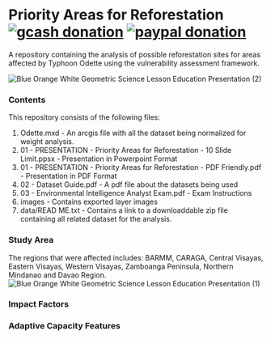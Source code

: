 # Priority Areas for Reforestation [![gcash donation][1]][2] [![paypal donation][3]][4]

A repository containing the analysis of possible reforestation sites for areas affected by Typhoon Odette using the vulnerability assessment framework.

![Blue Orange White Geometric Science Lesson Education Presentation (2)](https://user-images.githubusercontent.com/102983286/172999043-57e3397d-fa78-4a59-9e41-d35203250ed7.png)



### Contents
This repository consists of the following files:
  1. Odette.mxd - An arcgis file with all the dataset being normalized for weight analysis.
  2. 01 - PRESENTATION - Priority Areas for Reforestation - 10 Slide Limit.ppsx - Presentation in Powerpoint Format
  3. 01 - PRESENTATION - Priority Areas for Reforestation - PDF Friendly.pdf - Presentation in PDF Format 
  4. 02 - Dataset Guide.pdf - A pdf file about the datasets being used
  5. 03 - Environmental Intelligence Analyst Exam.pdf - Exam Instructions
  6. images - Contains exported layer images
  7. data/READ ME.txt - Contains a link to a downloaddable zip file containing all related dataset for the analysis.


### Study Area
The regions that were affected includes: BARMM, CARAGA, Central Visayas, Eastern Visayas, Western Visayas, Zamboanga Peninsula, Northern Mindanao and Davao Region. 
![Blue Orange White Geometric Science Lesson Education Presentation (1)](https://user-images.githubusercontent.com/102983286/172998670-4b491871-9278-4811-92a5-cc25a7899635.png)



### Impact Factors



### Adaptive Capacity Features




[1]: https://img.shields.io/badge/donate-gcash-green
[2]: https://drive.google.com/file/d/1JeMx5_S7VBBT-3xO7mV9YOMfESeV3eKa/view

[3]: https://img.shields.io/badge/donate-paypal-blue
[4]: https://www.paypal.com/paypalme/mcabanlitph
